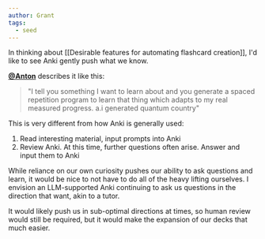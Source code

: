 ```yaml
---
author: Grant
tags:
  - seed
---
```

In thinking about [[Desirable features for automating flashcard creation]], I'd like to see Anki gently push what we know.

**[@Anton](https://twitter.com/atroyn/status/1565641497524985857)** describes it like this:
>"I tell you something I want to learn about and you generate a spaced repetition program to learn that thing which adapts to my real measured progress. a.i generated quantum country"

This is very different from how Anki is generally used:
1. Read interesting material, input prompts into Anki
2. Review Anki. At this time, further questions often arise. Answer and input them to Anki

While reliance on our own curiosity pushes our ability to ask questions and learn, it would be nice to not have to do all of the heavy lifting ourselves. I envision an LLM-supported Anki continuing to ask us questions in the direction that want, akin to a tutor.

It would likely push us in sub-optimal directions at times, so human review would still be required, but it would make the expansion of our decks that much easier.